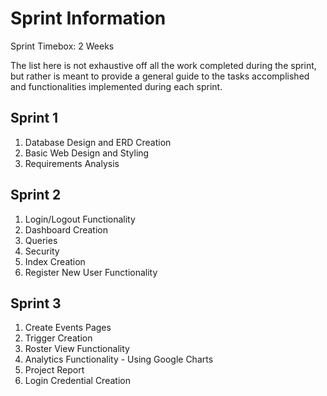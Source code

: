 # Sprint Information

Sprint Timebox: 2 Weeks

The list here is not exhaustive off all the work completed during the sprint, but rather is meant to provide a general guide to the tasks accomplished and functionalities implemented during each sprint.

## Sprint 1

1. Database Design and ERD Creation
2. Basic Web Design and Styling
3. Requirements Analysis

## Sprint 2

1. Login/Logout Functionality
2. Dashboard Creation
3. Queries
4. Security
5. Index Creation
6. Register New User Functionality

## Sprint 3

1. Create Events Pages
2. Trigger Creation
3. Roster View Functionality
4. Analytics Functionality - Using Google Charts
5. Project Report
6. Login Credential Creation
